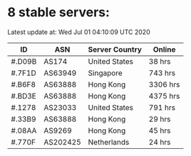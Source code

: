 # 8 stable servers:

Latest update at: Wed Jul 01 04:10:09 UTC 2020

| ID | ASN | Server Country | Online |
| -- | --- | -------------- | ------ |
| #.D09B | AS174 | United States | 38 hrs |
| #.7F1D | AS63949 | Singapore | 743 hrs |
| #.B6F8 | AS63888 | Hong Kong | 3306 hrs |
| #.BD3E | AS63888 | Hong Kong | 4375 hrs |
| #.1278 | AS23033 | United States | 791 hrs |
| #.33B9 | AS63888 | Hong Kong | 29 hrs |
| #.08AA | AS9269 | Hong Kong | 45 hrs |
| #.770F | AS202425 | Netherlands | 24 hrs |

